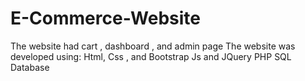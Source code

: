 # E-Commerce-Website
 The website had cart , dashboard , and admin page The website was developed using: Html, Css , and Bootstrap Js and JQuery PHP SQL Database
